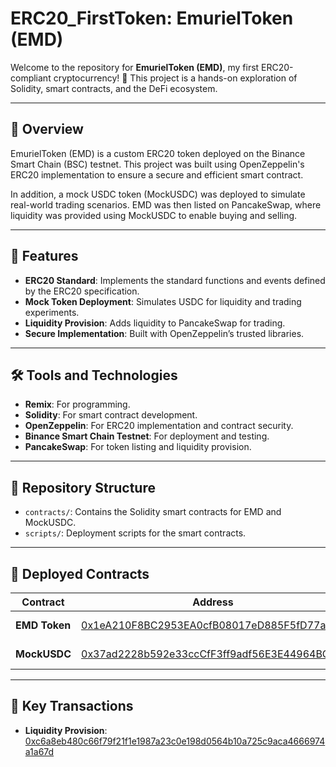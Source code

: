 # ERC20_FirstToken: EmurielToken (EMD)  

Welcome to the repository for **EmurielToken (EMD)**, my first ERC20-compliant cryptocurrency! 🚀 This project is a hands-on exploration of Solidity, smart contracts, and the DeFi ecosystem.  

---

## 📜 Overview  

EmurielToken (EMD) is a custom ERC20 token deployed on the Binance Smart Chain (BSC) testnet. This project was built using OpenZeppelin's ERC20 implementation to ensure a secure and efficient smart contract.  

In addition, a mock USDC token (MockUSDC) was deployed to simulate real-world trading scenarios. EMD was then listed on PancakeSwap, where liquidity was provided using MockUSDC to enable buying and selling.  

---

## 🚀 Features  

- **ERC20 Standard**: Implements the standard functions and events defined by the ERC20 specification.  
- **Mock Token Deployment**: Simulates USDC for liquidity and trading experiments.  
- **Liquidity Provision**: Adds liquidity to PancakeSwap for trading.  
- **Secure Implementation**: Built with OpenZeppelin’s trusted libraries.  

---

## 🛠️ Tools and Technologies  
- **Remix**: For programming. 
- **Solidity**: For smart contract development.  
- **OpenZeppelin**: For ERC20 implementation and contract security.  
- **Binance Smart Chain Testnet**: For deployment and testing.  
- **PancakeSwap**: For token listing and liquidity provision.  

---

## 📂 Repository Structure  

- `contracts/`: Contains the Solidity smart contracts for EMD and MockUSDC.  
- `scripts/`: Deployment scripts for the smart contracts.

---

## 🔗 Deployed Contracts  

| Contract       | Address                                                                 | Network         |  
|----------------|-------------------------------------------------------------------------|-----------------|  
| **EMD Token**  | [0x1eA210F8BC2953EA0cfB08017eD885F5fD77ab12](https://testnet.bscscan.com/address/0x1eA210F8BC2953EA0cfB08017eD885F5fD77ab12) | Binance Testnet |  
| **MockUSDC**   | [0x37ad2228b592e33ccCfF3ff9adf56E3E44964BC3](https://testnet.bscscan.com/address/0x37ad2228b592e33ccCfF3ff9adf56E3E44964BC3) | Binance Testnet |  

---

## 🔗 Key Transactions  

- **Liquidity Provision**:  
  [0xc6a8eb480c66f79f21f1e1987a23c0e198d0564b10a725c9aca4666974a1a67d](https://testnet.bscscan.com/tx/0xc6a8eb480c66f79f21f1e1987a23c0e198d0564b10a725c9aca4666974a1a67d)  

